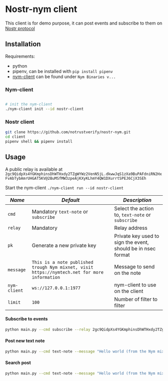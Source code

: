 # Nostr-nym client

This client is for demo purpose, it can post events and subscribe to them on [Nostr protocol](https://nostr.how/)

## Installation

Requirements:
* python
* pipenv, can be installed with `pip install pipenv`
* [nym-client](https://github.com/nymtech/nym/releases) can be found under `Nym Binaries v...`

### Nym-client

```bash

# init the nym-client
./nym-client init --id nostr-client

```

### Nostr client

```bash
git clone https://github.com/notrustverify/nostr-nym.git
cd client
pipenv shell && pipenv install
```

## Usage

A public relay is available at `2gc9QidpXs4YGKmphinsDhWTHxdy2TZgWYWz2VenN5jL.dkwwJqS1zXa9BuPAFdniRN2HxFvAbTybAmrUHGAT5KV@2BuMSfMW3zpeAjKXyKLhmY4QW1DXurrtSPEJ6CjX3SEh`


Start the nym-client `./nym-client run --id nostr-client`

| *Name* | *Default*                  | *Description*                                                |
|--------|----------------------------|--------------------------------------------------------------|
| `cmd`    | Mandatory `text-note` or `subscribe`                 | Select the action to, `text-note` or `subscribe`             |
| `relay` | Mandatory                  | Relay address                                                |
| `pk` | Generate a new private key | Private key used to sign the event, should be in nsec format |
| `message`  | `This is a note published trough Nym mixnet, visit https://nymtech.net for more information` | Message to send on the note                                  |
| `nym-client` | `ws://127.0.0.1:1977`      | nym-client to use on the client                              |
| `limit` | `100` | Number of filter to filter                                   |

#### Subscribe to events

```bash
python main.py --cmd subscribe --relay 2gc9QidpXs4YGKmphinsDhWTHxdy2TZgWYWz2VenN5jL.dkwwJqS1zXa9BuPAFdniRN2HxFvAbTybAmrUHGAT5KV@2BuMSfMW3zpeAjKXyKLhmY4QW1DXurrtSPEJ6CjX3SEh 
```

#### Post new text note

```bash
python main.py --cmd text-note --message "Hello world (from the Nym mixnet)" --relay 2gc9QidpXs4YGKmphinsDhWTHxdy2TZgWYWz2VenN5jL.dkwwJqS1zXa9BuPAFdniRN2HxFvAbTybAmrUHGAT5KV@2BuMSfMW3zpeAjKXyKLhmY4QW1DXurrtSPEJ6CjX3SEh 
```


#### Search post

```bash
python main.py --cmd text-note --message "Hello world (from the Nym mixnet)" --relay 2gc9QidpXs4YGKmphinsDhWTHxdy2TZgWYWz2VenN5jL.dkwwJqS1zXa9BuPAFdniRN2HxFvAbTybAmrUHGAT5KV@2BuMSfMW3zpeAjKXyKLhmY4QW1DXurrtSPEJ6CjX3SEh 
```